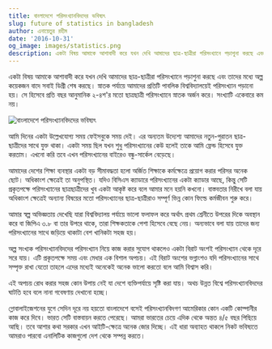 ```yaml
---
title: বাংলাদেশে পরিসংখ্যানবিদদের ভবিষ্যৎ
slug: future of statistics in bangladesh
author: এনায়েতুর রহীম
date: '2016-10-31'
og_image: images/statistics.png
description: একটা বিষয় আমাকে আশাবাদী করে যখন দেখি আমাদের ছাত্র-ছাত্রীরা পরিসংখ্যানে পড়াশুনা করছে এবং তাদের মধ্যে অল্প কয়েকজন বাদে সবাই ডিগ্রী শে
---
```


একটা বিষয় আমাকে আশাবাদী করে যখন দেখি আমাদের ছাত্র-ছাত্রীরা পরিসংখ্যানে পড়াশুনা করছে এবং তাদের মধ্যে অল্প কয়েকজন বাদে সবাই ডিগ্রী শেষ করছে। স্নাতক পর্যায়ে আমাদের প্রতিটি পাবলিক বিশ্ববিদ্যালয়েই পরিসংখ্যান পড়ানো হয়। সে হিসেবে প্রতি বছর আনুমানিক ২-৪শ'র মতো ছাত্রছাত্রী পরিসংখ্যানে স্নাতক অর্জন করে। সংখ্যাটি একেবারে কম নয়।

![বাংলাদেশে পরিসংখ্যানবিদদের ভবিষ্যৎ](http://i.imgur.com/PEctQVp.png)

আমি দিনের একটা উল্লেখযোগ্য সময় ফেইসবুকে সময় দেই। এর অন্যতম উদ্যেশ্য আমাদের নতুন-পুরাতন ছাত্র-ছাত্রীদের সাথে যুক্ত থাকা। একটা সময় ছিল যখন শুধু পরিসংখ্যানের কেউ হলেই তাকে আমি ফ্রেন্ড হিসেবে যুক্ত করতাম। এখনো করি তবে এখন পরিসংখ্যানের বাইরেও বন্ধু-সার্কেল বেড়েছে।

আমাদের দেশের শিক্ষা ব্যবস্থার একটা বড় সীমাবদ্ধতা হলো অর্জিত শিক্ষাকে কর্মক্ষেত্রে প্রয়োগ করার পরিসর অনেক ছোট। অধিকাংশ ক্ষেত্রেই তা অনুপস্থিত। যদিও বিসিএস ক্যাডারে পরিসংখ্যানের একটা ক্যাডার আছে, কিন্তু সেটি প্রকৃতপক্ষে পরিসংখ্যানের ছাত্রছাত্রীদের খুব একটা আকৃষ্ট করে বলে আমার মনে হয়নি কখনো। বাস্তবতার নিরীখে বলা যায় অধিকাংশ ক্ষেত্রেই অন্যান্য বিষয়ের মতো পরিসংখ্যানের ছাত্র-ছাত্রীরাও সম্পূর্ণ ভিন্ন কোন ফিল্ডে কর্মজীবন শুরু করে।

আমার স্বল্প অভিজ্ঞতায় দেখেছি যারা বিশ্ববিদ্যালয় পর্যায়ে ভালো ফলাফল করে অর্থাৎ প্রথম শ্রেনীতে উপরের দিকে অবস্থান করে বা জিপিএ ৩.৮ বা তার উপরে থাকে, তারা শিক্ষকতাকে পেশা হিসেবে বেছে নেয়। অন্যভাবে বলা যায় তাদের জন্য পরিসংখ্যানের সাথে জড়িয়ে থাকাটা বেশ খানিকটা সহজ হয়।

অল্প সংখ্যক পরিসংখ্যানবিদদের পরিসংখ্যান নিয়ে কাজ করার সুযোগ থাকলেও একটা বিরাট অংশই পরিসংখ্যান থেকে দূরে সরে যায়। এটি প্রকৃতপক্ষে সময় এবং মেধার এক বিশাল অপচয়। এই বিরাট অংশের ভগ্নাংশও যদি পরিসংখ্যানের সাথে সম্পৃক্ত রাখা যেতো তাহলে এদের মধ্যেই অনেকেই অনেক ভালো করতো বলে আমি বিশ্বাস করি।

এই অপচয় রোধ করার সহজ কোন উপায় নেই যা দেশে ব্যক্তিপর্যায়ে সৃষ্টি করা যায়। অথচ উন্নত বিশ্বে পরিসংখ্যানবিদদের ঘাটতি হবে বলে নানা গবেষণায় দেখানো হচ্ছে।

গ্লোবালাইজেশনের যুগে সেদিন দূরে নয় হয়তো বাংলাদেশে বসেই পরিসংখ্যানবিদগণ আমেরিকার কোন একটি কোম্পানীর কাজ করে দিবে। ভারত সেটি বাস্তবায়ন করতে পেরেছে। আমরা ভারতের চেয়ে এদিক থেকে অন্তত ৪/৫ বছর পিছিয়ে আছি। তবে আশার কথা সরকার এখন আইটি-ক্ষেত্রে অনেক জোর দিচ্ছে। এই ধারা অব্যাহত থাকলে নিকট ভবিষ্যতে আমরাও পারবো এনালিটিক কাজগুলো দেশ থেকে সম্পন্ন করতে।
